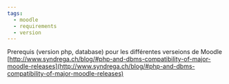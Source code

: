 ```yaml
---
tags:
  - moodle
  - requirements
  - version
---
```



Prerequis (version php, database) pour les différentes verseions de Moodle
[http://www.syndrega.ch/blog/#php-and-dbms-compatibility-of-major-moodle-releases](http://www.syndrega.ch/blog/#php-and-dbms-compatibility-of-major-moodle-releases)